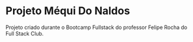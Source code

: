 # Projeto Méqui Do Naldos

Projeto criado durante o Bootcamp Fullstack do professor Felipe Rocha do Full Stack Club.
